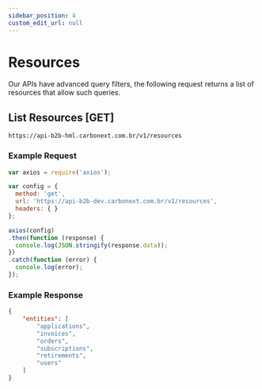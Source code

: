 ```yaml
---
sidebar_position: 4
custom_edit_url: null
---
```


# Resources

Our APIs have advanced query filters, the following request returns a list of resources that allow such queries.

## List Resources [GET]

```url title="BASE URL"
https://api-b2b-hml.carbonext.com.br/v1/resources
```

### Example Request

```javascript
var axios = require('axios');

var config = {
  method: 'get',
  url: 'https://api-b2b-dev.carbonext.com.br/v1/resources',
  headers: { }
};

axios(config)
.then(function (response) {
  console.log(JSON.stringify(response.data));
})
.catch(function (error) {
  console.log(error);
});
```

### Example Response

```json
{
    "entities": [
        "applications",
        "invoices",
        "orders",
        "subscriptions",
        "retirements",
        "users"
    ]
}
```
